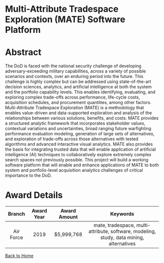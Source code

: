 
Multi-Attribute Tradespace Exploration (MATE) Software Platform
===============================================================

# Abstract


The DoD is faced with the national security challenge of developing adversary-exceeding military capabilities, across a variety of possible scenarios and contexts, over an enduring period into the future. This challenge is highly complex but can be addressed using state-of-the-art decision sciences, analytics, and artificial intelligence at both the system and the portfolio capability levels. This enables identifying, evaluating, and exploring complex trade-offs across performance, life-cycle costs, acquisition schedules, and procurement quantities, among other factors. Multi-Attribute Tradespace Exploration (MATE) is a methodology that enables value-driven and data-supported exploration and analysis of the relationships between various solutions, benefits, and costs. MATE provides a structured analytic framework that incorporates stakeholder values, contextual variations and uncertainties, broad ranging future warfighting performance evaluation modeling, generation of large sets of alternatives, and exploration of trade-offs across those alternatives with tested algorithms and advanced interactive visual analytics. MATE also provides the basis for integrating trusted data that will enable application of artificial intelligence (AI) techniques to collaboratively explore extremely complex search spaces not previously possible. This project will build a working software platform that will enable and enhance applications of MATE to both system and portfolio-level acquisition analytics challenges of critical importance to the DoD.  

# Award Details

|Branch|Award Year|Award Amount|Keywords|
| :---: | :---: | :---: | :---: |
|Air Force|2019|$5,999,768|mate, tradespace, multi-attribute, software, modeling, study, data mining, alternatives|
  
  


[Back to Home](https://github.com/chrischow/dod_sbir_awards/Reports/CC/#1009)